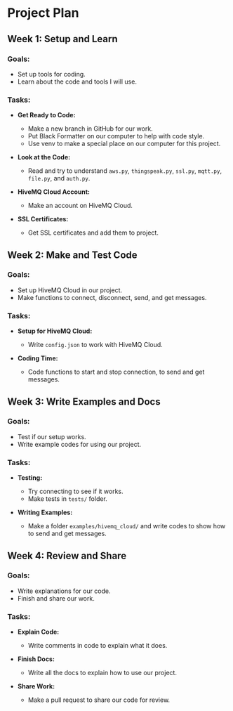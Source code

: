 # Project Plan

## Week 1: Setup and Learn

### Goals:
- Set up tools for coding.
- Learn about the code and tools I will use.

### Tasks:
- **Get Ready to Code:**
  - Make a new branch in GitHub for our work.
  - Put Black Formatter on our computer to help with code style.
  - Use venv to make a special place on our computer for this project.

- **Look at the Code:**
  - Read and try to understand `aws.py`, `thingspeak.py`, `ssl.py`, `mqtt.py`, `file.py`, and `auth.py`.

- **HiveMQ Cloud Account:**
  - Make an account on HiveMQ Cloud.

- **SSL Certificates:**
  - Get SSL certificates and add them to project.

## Week 2: Make and Test Code

### Goals:
- Set up HiveMQ Cloud in our project.
- Make functions to connect, disconnect, send, and get messages.

### Tasks:
- **Setup for HiveMQ Cloud:**
  - Write `config.json` to work with HiveMQ Cloud.

- **Coding Time:**
  - Code functions to start and stop connection, to send and get messages.

## Week 3: Write Examples and Docs

### Goals:
- Test if our setup works.
- Write example codes for using our project.

### Tasks:
- **Testing:**
  - Try connecting to see if it works.
  - Make tests in `tests/` folder.

- **Writing Examples:**
  - Make a folder `examples/hivemq_cloud/` and write codes to show how to send and get messages.

## Week 4: Review and Share

### Goals:
- Write explanations for our code.
- Finish and share our work.

### Tasks:
- **Explain Code:**
  - Write comments in code to explain what it does.

- **Finish Docs:**
  - Write all the docs to explain how to use our project.

- **Share Work:**
  - Make a pull request to share our code for review.